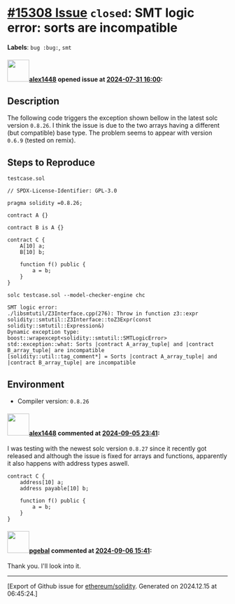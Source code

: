 # [\#15308 Issue](https://github.com/ethereum/solidity/issues/15308) `closed`: SMT logic error: sorts are incompatible
**Labels**: `bug :bug:`, `smt`


#### <img src="https://avatars.githubusercontent.com/u/148193765?v=4" width="50">[alex1448](https://github.com/alex1448) opened issue at [2024-07-31 16:00](https://github.com/ethereum/solidity/issues/15308):

## Description

The following code triggers the exception shown bellow in the latest solc version ```0.8.26```. I think the issue is due to the two arrays having a different (but compatible) base type. The problem seems to appear with version ```0.6.9``` (tested on remix).


## Steps to Reproduce

```testcase.sol```

```solidity
// SPDX-License-Identifier: GPL-3.0

pragma solidity =0.8.26;

contract A {}

contract B is A {}

contract C {
    A[10] a;
    B[10] b;

    function f() public {
        a = b;
    }
}
```

```
solc testcase.sol --model-checker-engine chc
```

```
SMT logic error:
./libsmtutil/Z3Interface.cpp(276): Throw in function z3::expr solidity::smtutil::Z3Interface::toZ3Expr(const solidity::smtutil::Expression&)
Dynamic exception type: boost::wrapexcept<solidity::smtutil::SMTLogicError>
std::exception::what: Sorts |contract A_array_tuple| and |contract B_array_tuple| are incompatible
[solidity::util::tag_comment*] = Sorts |contract A_array_tuple| and |contract B_array_tuple| are incompatible
```

## Environment

- Compiler version: ```0.8.26```

#### <img src="https://avatars.githubusercontent.com/u/148193765?v=4" width="50">[alex1448](https://github.com/alex1448) commented at [2024-09-05 23:41](https://github.com/ethereum/solidity/issues/15308#issuecomment-2332905155):

I was testing with the newest solc version ```0.8.27``` since it recently got released and although the issue is fixed for arrays and functions, apparently it also happens with address types aswell.

```Solidity
contract C {
    address[10] a;
    address payable[10] b;

    function f() public {
        a = b;
    }
}
```

#### <img src="https://avatars.githubusercontent.com/u/23142088?u=5d4bf7b0dd787e74d3a26cda1cb2d0f5c109da20&v=4" width="50">[pgebal](https://github.com/pgebal) commented at [2024-09-06 15:41](https://github.com/ethereum/solidity/issues/15308#issuecomment-2334337632):

Thank you. I'll look into it.


-------------------------------------------------------------------------------



[Export of Github issue for [ethereum/solidity](https://github.com/ethereum/solidity). Generated on 2024.12.15 at 06:45:24.]
